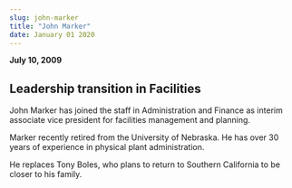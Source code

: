 ```yaml
---
slug: john-marker
title: "John Marker"
date: January 01 2020
---
```


 
<p><strong>July 10, 2009</strong></p>
<h2>Leadership transition in Facilities</h2>
<p></p>
<p>
  John Marker has joined the staff in Administration and Finance as interim
  associate vice president for facilities management and planning.
</p>
<p>
  Marker recently retired from the University of Nebraska. He has over 30 years
  of experience in physical plant administration.
</p>
<p>
  He replaces Tony Boles, who plans to return to Southern California to be
  closer to his family.
</p>
 
